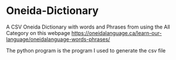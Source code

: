 # Oneida-Dictionary
A CSV Oneida Dictionary with words and Phrases from using the All Category on this webpage https://oneidalanguage.ca/learn-our-language/oneidalanguage-words-phrases/ 

The python program is the program I used to generate the csv file
